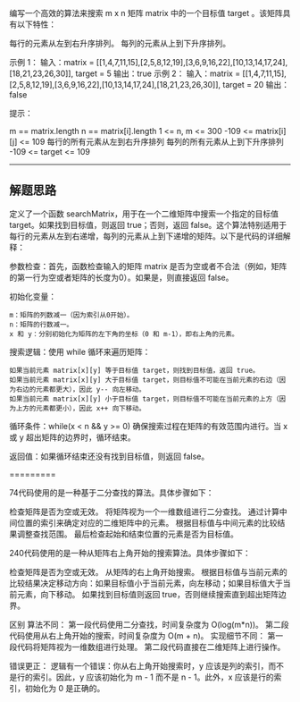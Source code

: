 编写一个高效的算法来搜索 m x n 矩阵 matrix 中的一个目标值 target 。该矩阵具有以下特性：

每行的元素从左到右升序排列。
每列的元素从上到下升序排列。

示例 1：
输入：matrix = [[1,4,7,11,15],[2,5,8,12,19],[3,6,9,16,22],[10,13,14,17,24],[18,21,23,26,30]], target = 5
输出：true
示例 2：
输入：matrix = [[1,4,7,11,15],[2,5,8,12,19],[3,6,9,16,22],[10,13,14,17,24],[18,21,23,26,30]], target = 20
输出：false
 

提示：

m == matrix.length
n == matrix[i].length
1 <= n, m <= 300
-109 <= matrix[i][j] <= 109
每行的所有元素从左到右升序排列
每列的所有元素从上到下升序排列
-109 <= target <= 109


------------

## 解题思路
定义了一个函数 searchMatrix，用于在一个二维矩阵中搜索一个指定的目标值 target。如果找到目标值，则返回 true；否则，返回 false。这个算法特别适用于每行的元素从左到右递增，每列的元素从上到下递增的矩阵。以下是代码的详细解释：

参数检查：首先，函数检查输入的矩阵 matrix 是否为空或者不合法（例如，矩阵的第一行为空或者矩阵的长度为0）。如果是，则直接返回 false。

初始化变量：

    m：矩阵的列数减一（因为索引从0开始）。
    n：矩阵的行数减一。
    x 和 y：分别初始化为矩阵的左下角的坐标（0 和 m-1），即右上角的元素。

搜索逻辑：使用 while 循环来遍历矩阵：

    如果当前元素 matrix[x][y] 等于目标值 target，则找到目标值，返回 true。
    如果当前元素 matrix[x][y] 大于目标值 target，则目标值不可能在当前元素的右边（因为右边的元素都更大），因此 y-- 向左移动。
    如果当前元素 matrix[x][y] 小于目标值 target，则目标值不可能在当前元素的上方（因为上方的元素都更小），因此 x++ 向下移动。

循环条件：while(x < n && y >= 0) 确保搜索过程在矩阵的有效范围内进行。当 x 或 y 超出矩阵的边界时，循环结束。

返回值：如果循环结束还没有找到目标值，则返回 false。


=========

74代码使用的是一种基于二分查找的算法。具体步骤如下：

检查矩阵是否为空或无效。
将矩阵视为一个一维数组进行二分查找。
通过计算中间位置的索引来确定对应的二维矩阵中的元素。
根据目标值与中间元素的比较结果调整查找范围。
最后检查起始和结束位置的元素是否为目标值。


240代码使用的是一种从矩阵右上角开始的搜索算法。具体步骤如下：

检查矩阵是否为空或无效。
从矩阵的右上角开始搜索。
根据目标值与当前元素的比较结果决定移动方向：如果目标值小于当前元素，向左移动；如果目标值大于当前元素，向下移动。
如果找到目标值则返回 true，否则继续搜索直到超出矩阵边界。

区别
算法不同：
第一段代码使用二分查找，时间复杂度为 O(log(m*n))。
第二段代码使用从右上角开始的搜索，时间复杂度为 O(m + n)。
实现细节不同：
第一段代码将矩阵视为一维数组进行处理。
第二段代码直接在二维矩阵上进行操作。


错误更正：
逻辑有一个错误：你从右上角开始搜索时，y 应该是列的索引，而不是行的索引。因此，y 应该初始化为 m - 1 而不是 n - 1。此外，x 应该是行的索引，初始化为 0 是正确的。
